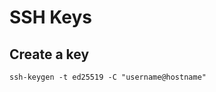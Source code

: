 SSH Keys
========

Create a key
------------

```shell
ssh-keygen -t ed25519 -C "username@hostname"
```
